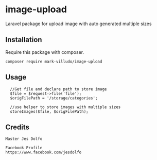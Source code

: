 # image-upload
Laravel package for upload image with auto generated multiple sizes

## Installation

Require this package with composer.

```shell
composer require mark-villudo/image-upload
```


## Usage
```
  //Get file and declare path to store image
  $file = $request->file('file');
  $origFilePath = '/storage/categories';
  
  //use helper to store images with multiple sizes
  storeImages($file, $origFilePath);
```

## Credits

```
Master Jes Dolfo

Facebook Profile
https://www.facebook.com/jesdolfo

```
